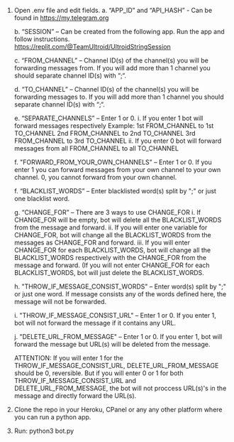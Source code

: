 1.	Open .env file and edit fields.
    a.	“APP_ID” and “API_HASH” - Can be found in https://my.telegram.org

    b.	 “SESSION” – Can be created from the following app. Run the app and follow instructions. https://replit.com/@TeamUltroid/UltroidStringSession

    c.	“FROM_CHANNEL” – Channel ID(s) of the channel(s) you will be forwarding messages from. If you will add more than 1 channel you should separate channel ID(s) with “;“.

    d.	“TO_CHANNEL” – Channel ID(s) of the channel(s) you will be forwarding messages to. If you will add more than 1 channel you should separate channel ID(s) with “;“. 

    e.	“SEPARATE_CHANNELS” – Enter 1 or 0. 
        i.	If you enter 1 bot will forward messages respectively
        Example: 1st FROM_CHANNEL to 1st TO_CHANNEL
        2nd FROM_CHANNEL to 2nd TO_CHANNEL
        3rd FROM_CHANNEL to 3rd TO_CHANNEL
        ii.	If you enter 0 bot will forward messages from all FROM_CHANNEL to all TO_CHANNEL
    
    f. "FORWARD_FROM_YOUR_OWN_CHANNELS" – Enter 1 or 0. If you enter 1 you can forward messages from your own channel to your own channel. 0, you cannot forward from your own channel.

    f.	“BLACKLIST_WORDS” – Enter blacklisted word(s) split by ";" or just one blacklist word.  

    g.	“CHANGE_FOR” – There are 3 ways to use CHANGE_FOR
        i.	If CHANGE_FOR will be empty, bot will delete all the BLACKLIST_WORDS from the message and forward.
        ii.	If you will enter one variable for CHANGE_FOR, bot will change all the BLACKLIST_WORDS from the messages as CHANGE_FOR and forward.
        iii.	If you will enter CHANGE_FOR for each BLACKLIST_WORDS, bot will change all the BLACKLIST_WORDS respectively with the CHANGE_FOR from the message and forward. (If you will not enter CHANGE_FOR for each BLACKLIST_WORDS, bot will just delete the BLACKLIST_WORDS. 
    
    h. "THROW_IF_MESSAGE_CONSIST_WORDS" – Enter word(s) split by ";" or just one word. If message consists any of the words defined here, the message will not be forwarded.

    i. "THROW_IF_MESSAGE_CONSIST_URL" – Enter 1 or 0. If you enter 1, bot will not forward the message if it contains any URL.

    j. "DELETE_URL_FROM_MESSAGE" – Enter 1 or 0. If you enter 1, bot will forward the message but URL(s) will be deleted from the message.

    ATTENTION: If you will enter 1 for the THROW_IF_MESSAGE_CONSIST_URL, DELETE_URL_FROM_MESSAGE should be 0, reversible. But if you will enter 0 or 1 for both THROW_IF_MESSAGE_CONSIST_URL and DELETE_URL_FROM_MESSAGE, the bot will not proccess URL(s)'s in the message and directly forward the URL(s).

2.	Clone the repo in your Heroku, CPanel or any any other platform where you can run a python app.
3.	Run: python3 bot.py
